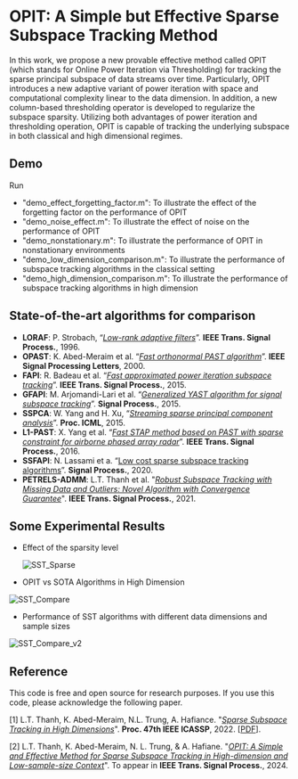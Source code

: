 # OPIT: A Simple but Effective Sparse Subspace Tracking Method

In this work, we propose a new provable effective method called OPIT (which stands for Online Power Iteration via Thresholding) for tracking the sparse principal subspace of data streams over time. Particularly, OPIT introduces a new adaptive variant of power iteration with space and computational complexity linear to the data dimension. In addition, a new column-based thresholding operator is developed to regularize the subspace sparsity. Utilizing both advantages of power iteration and thresholding operation, OPIT is capable of tracking the underlying subspace
in both classical and high dimensional regimes.  


## Demo
Run 
+ "demo_effect_forgetting_factor.m": To illustrate the effect of the forgetting factor on the performance of OPIT
+ "demo_noise_effect.m": To illustrate the effect of noise on the performance of OPIT
+ "demo_nonstationary.m": To illustrate the performance of OPIT in nonstationary environments
+ "demo_low_dimension_comparison.m": To illustrate the performance of subspace tracking algorithms in the classical setting 
+ "demo_high_dimension_comparison.m": To illustrate the performance of subspace tracking algorithms in high dimension


## State-of-the-art algorithms for comparison

+ **LORAF**:  P. Strobach, “[*Low-rank adaptive filters*](https://ieeexplore.ieee.org/abstract/document/553469/)”. **IEEE Trans. Signal Process.**, 1996.
+ **OPAST**:  K. Abed-Meraim et al. “[*Fast orthonormal PAST algorithm*](https://ieeexplore.ieee.org/abstract/document/823526/)”. **IEEE Signal Processing Letters**, 2000.
+ **FAPI**: R. Badeau et al. “[*Fast approximated power iteration subspace tracking*](https://ieeexplore.ieee.org/abstract/document/1468483/)”. **IEEE Trans. Signal Process.**, 2015.
+ **GFAPI**: M. Arjomandi-Lari et al. “[*Generalized YAST algorithm for signal subspace tracking*](https://www.sciencedirect.com/science/article/pii/S0165168415001607)”. **Signal Process.**, 2015.
+ **SSPCA**: W. Yang and H. Xu, “[*Streaming sparse principal component analysis*](https://proceedings.mlr.press/v37/yangd15.html)”. **Proc. ICML**, 2015.
+ **L1-PAST**: X. Yang et al. “[*Fast STAP method based on PAST with sparse constraint for airborne phased array radar*](https://ieeexplore.ieee.org/abstract/document/7470515/)”. **IEEE Trans. Signal Process.**, 2016.
+ **SSFAPI**: N. Lassami et a. “[Low cost sparse subspace tracking algorithms](https://www.sciencedirect.com/science/article/pii/S0165168420300657)”. **Signal Process.**, 2020.
+ **PETRELS-ADMM**: L.T. Thanh et al. "[*Robust Subspace Tracking with Missing Data and Outliers: Novel Algorithm with Convergence Guarantee*](https://ieeexplore.ieee.org/document/9381678)". **IEEE Trans. Signal Process.**, 2021.


## Some Experimental Results

+ Effect of the sparsity level

  ![SST_Sparse](https://github.com/thanhtbt/SST/assets/26319211/108f3b0f-6648-4fb6-bfed-bebd39c75bc3)

+ OPIT vs SOTA Algorithms in High Dimension
  
![SST_Compare](https://github.com/thanhtbt/SST/assets/26319211/da5edddd-b9c7-4695-bf6c-820ba4264252)

+ Performance of SST algorithms with different data dimensions and sample sizes

![SST_Compare_v2](https://github.com/thanhtbt/SST/assets/26319211/5fcc2299-b0ca-414a-9e71-5ea5a25f1aa6)

## Reference


This code is free and open source for research purposes. If you use this code, please acknowledge the following paper.

[1] L.T. Thanh, K. Abed-Meraim, N.L. Trung, A. Hafiance. "[*Sparse Subspace Tracking in High Dimensions*](https://ieeexplore.ieee.org/document/9746546)". **Proc. 47th IEEE ICASSP**, 2022. [[PDF](https://thanhtbt.github.io/files/2022_ICASSP%20-%20Sparse%20Subspace%20Tracking%20in%20High%20Dimensions.pdf)].

[2] L.T. Thanh, K. Abed-Meraim, N. L. Trung, & A. Hafiane. "[*OPIT: A Simple and Effective Method for Sparse Subspace Tracking in High-dimension and Low-sample-size Context*](https://doi.org/10.1109/TSP.2023.3349070)". To appear in **IEEE Trans. Signal Process.**, 2024. 
